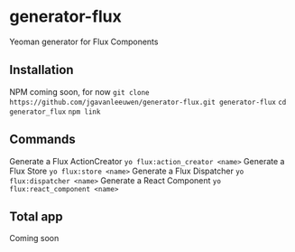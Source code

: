 generator-flux
==============

Yeoman generator for Flux Components

## Installation
NPM coming soon, for now
`git clone https://github.com/jgavanleeuwen/generator-flux.git generator-flux`
`cd generator_flux`
`npm link`

## Commands
Generate a Flux ActionCreator
`yo flux:action_creator <name>`
Generate a Flux Store
`yo flux:store <name>`
Generate a Flux Dispatcher
`yo flux:dispatcher <name>`
Generate a React Component
`yo flux:react_component <name>`

## Total app
Coming soon
